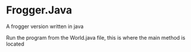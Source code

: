 # Frogger.Java
A frogger version written in java


Run the program from the World.java file, this is where the main method is located
